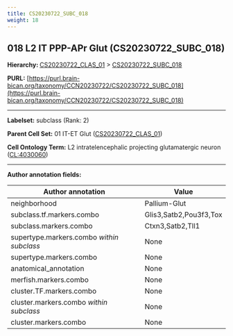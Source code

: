 ```yaml
---
title: CS20230722_SUBC_018
weight: 18
---
```

## 018 L2 IT PPP-APr Glut (CS20230722_SUBC_018)
<b>Hierarchy: </b>
[CS20230722_CLAS_01](../CS20230722_CLAS_01) >
[CS20230722_SUBC_018](../CS20230722_SUBC_018)

**PURL:** [https://purl.brain-bican.org/taxonomy/CCN20230722/CS20230722_SUBC_018](https://purl.brain-bican.org/taxonomy/CCN20230722/CS20230722_SUBC_018)

---


**Labelset:** subclass (Rank: 2)

**Parent Cell Set:** 01 IT-ET Glut ([CS20230722_CLAS_01](../CS20230722_CLAS_01))



**Cell Ontology Term:**  L2 intratelencephalic projecting glutamatergic neuron ([CL:4030060](https://www.ebi.ac.uk/ols/ontologies/cl/terms?obo_id=CL:4030060)) 

[MARKER GENES.]: #


---

[TRANSFERRED ANNOTATIONS.]: #


[AUTHOR ANNOTATION FIELDS.]: #


**Author annotation fields:**

| Author annotation | Value |
|-------------------|-------|
|neighborhood|Pallium-Glut|
|subclass.tf.markers.combo|Glis3,Satb2,Pou3f3,Tox|
|subclass.markers.combo|Ctxn3,Satb2,Tll1|
|supertype.markers.combo _within subclass_|None|
|supertype.markers.combo|None|
|anatomical_annotation|None|
|merfish.markers.combo|None|
|cluster.TF.markers.combo|None|
|cluster.markers.combo _within subclass_|None|
|cluster.markers.combo|None|
